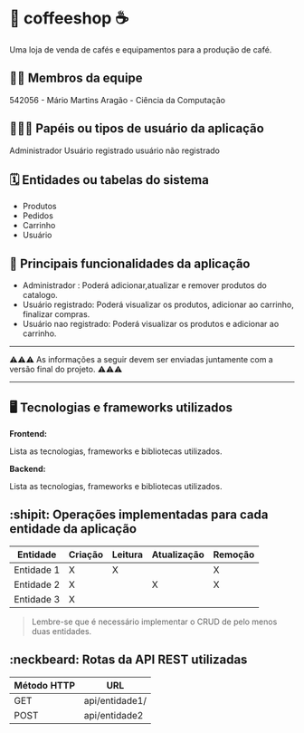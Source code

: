 # :checkered_flag: coffeeshop ☕


Uma loja de venda de cafés e equipamentos para a produção de café.

## :technologist: Membros da equipe

542056 - Mário Martins Aragão - Ciência da Computação

## :people_holding_hands: Papéis ou tipos de usuário da aplicação

Administrador
Usuário registrado
usuário não registrado

## :spiral_calendar: Entidades ou tabelas do sistema

- Produtos
- Pedidos
- Carrinho
- Usuário

## :triangular_flag_on_post:	 Principais funcionalidades da aplicação

- Administrador : Poderá adicionar,atualizar e remover produtos do catalogo.
- Usuário registrado: Poderá visualizar os produtos, adicionar ao carrinho, finalizar compras.
- Usuário nao registrado: Poderá visualizar os produtos e adicionar ao carrinho.


----

:warning::warning::warning: As informações a seguir devem ser enviadas juntamente com a versão final do projeto. :warning::warning::warning:


----

## :desktop_computer: Tecnologias e frameworks utilizados

**Frontend:**

Lista as tecnologias, frameworks e bibliotecas utilizados.

**Backend:**

Lista as tecnologias, frameworks e bibliotecas utilizados.


## :shipit: Operações implementadas para cada entidade da aplicação


| Entidade| Criação | Leitura | Atualização | Remoção |
| --- | --- | --- | --- | --- |
| Entidade 1 | X |  X  |  | X |
| Entidade 2 | X |    |  X | X |
| Entidade 3 | X |    |  |  |

> Lembre-se que é necessário implementar o CRUD de pelo menos duas entidades.

## :neckbeard: Rotas da API REST utilizadas

| Método HTTP | URL |
| --- | --- |
| GET | api/entidade1/|
| POST | api/entidade2 |
